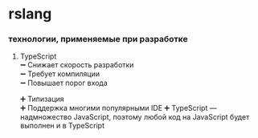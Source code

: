 # rslang
### технологии, применяемые при разработке
1. TypeScript  
    :heavy_minus_sign: Снижает скорость разработки  
    :heavy_minus_sign: Требует компиляции  
    :heavy_minus_sign: Повышает порог входа  
    
    :heavy_plus_sign: Типизация  
    :heavy_plus_sign: Поддержка многими популярными IDE
    :heavy_plus_sign: TypeScript — надмножество JavaScript, поэтому любой код на JavaScript будет выполнен и в TypeScript
